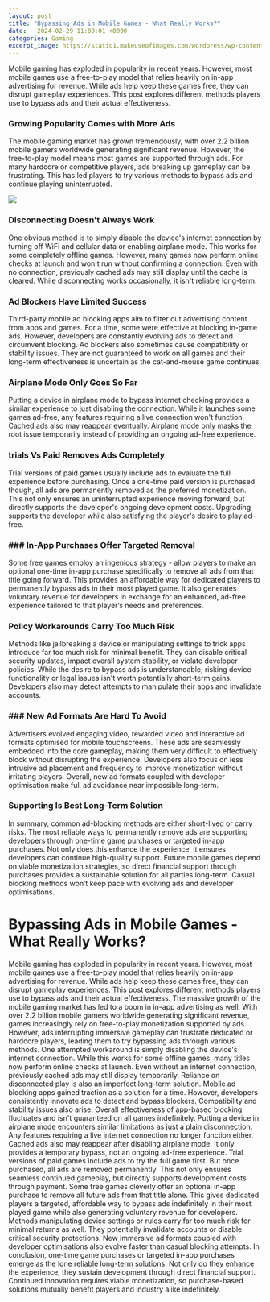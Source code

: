 ```yaml
---
layout: post
title: "Bypassing Ads in Mobile Games - What Really Works?"
date:   2024-02-29 11:09:01 +0000
categories: Gaming
excerpt_image: https://static1.makeuseofimages.com/wordpress/wp-content/uploads/2017/10/stop-ads-android.jpg
---
```


Mobile gaming has exploded in popularity in recent years. However, most mobile games use a free-to-play model that relies heavily on in-app advertising for revenue. While ads help keep these games free, they can disrupt gameplay experiences. This post explores different methods players use to bypass ads and their actual effectiveness.
### Growing Popularity Comes with More Ads  
The mobile gaming market has grown tremendously, with over 2.2 billion mobile gamers worldwide generating significant revenue. However, the free-to-play model means most games are supported through ads. For many hardcore or competitive players, ads breaking up gameplay can be frustrating. This has led players to try various methods to bypass ads and continue playing uninterrupted.

![](https://static1.makeuseofimages.com/wordpress/wp-content/uploads/2017/10/stop-ads-android.jpg)
### Disconnecting Doesn't Always Work
One obvious method is to simply disable the device's internet connection by turning off WiFi and cellular data or enabling airplane mode. This works for some completely offline games. However, many games now perform online checks at launch and won't run without confirming a connection. Even with no connection, previously cached ads may still display until the cache is cleared. While disconnecting works occasionally, it isn't reliable long-term.
### Ad Blockers Have Limited Success
Third-party mobile ad blocking apps aim to filter out advertising content from apps and games. For a time, some were effective at blocking in-game ads. However, developers are constantly evolving ads to detect and circumvent blocking. Ad blockers also sometimes cause compatibility or stability issues. They are not guaranteed to work on all games and their long-term effectiveness is uncertain as the cat-and-mouse game continues.
### Airplane Mode Only Goes So Far
Putting a device in airplane mode to bypass internet checking provides a similar experience to just disabling the connection. While it launches some games ad-free, any features requiring a live connection won't function. Cached ads also may reappear eventually. Airplane mode only masks the root issue temporarily instead of providing an ongoing ad-free experience.
### trials Vs Paid Removes Ads Completely  
Trial versions of paid games usually include ads to evaluate the full experience before purchasing. Once a one-time paid version is purchased though, all ads are permanently removed as the preferred monetization. This not only ensures an uninterrupted experience moving forward, but directly supports the developer's ongoing development costs. Upgrading supports the developer while also satisfying the player's desire to play ad-free.
### ### In-App Purchases Offer Targeted Removal
Some free games employ an ingenious strategy - allow players to make an optional one-time in-app purchase specifically to remove all ads from that title going forward. This provides an affordable way for dedicated players to permanently bypass ads in their most played game. It also generates voluntary revenue for developers in exchange for an enhanced, ad-free experience tailored to that player’s needs and preferences.
### Policy Workarounds Carry Too Much Risk  
Methods like jailbreaking a device or manipulating settings to trick apps introduce far too much risk for minimal benefit. They can disable critical security updates, impact overall system stability, or violate developer policies. While the desire to bypass ads is understandable, risking device functionality or legal issues isn't worth potentially short-term gains. Developers also may detect attempts to manipulate their apps and invalidate accounts.
### ### New Ad Formats Are Hard To Avoid  
Advertisers evolved engaging video, rewarded video and interactive ad formats optimised for mobile touchscreens. These ads are seamlessly embedded into the core gameplay, making them very difficult to effectively block without disrupting the experience. Developers also focus on less intrusive ad placement and frequency to improve monetization without irritating players. Overall, new ad formats coupled with developer optimisation make full ad avoidance near impossible long-term.  
### Supporting Is Best Long-Term Solution
In summary, common ad-blocking methods are either short-lived or carry risks. The most reliable ways to permanently remove ads are supporting developers through one-time game purchases or targeted in-app purchases. Not only does this enhance the experience, it ensures developers can continue high-quality support. Future mobile games depend on viable monetization strategies, so direct financial support through purchases provides a sustainable solution for all parties long-term. Casual blocking methods won’t keep pace with evolving ads and developer optimisations.
# Bypassing Ads in Mobile Games - What Really Works?
Mobile gaming has exploded in popularity in recent years. However, most mobile games use a free-to-play model that relies heavily on in-app advertising for revenue. While ads help keep these games free, they can disrupt gameplay experiences. This post explores different methods players use to bypass ads and their actual effectiveness.
The massive growth of the mobile gaming market has led to a boom in in-app advertising as well. With over 2.2 billion mobile gamers worldwide generating significant revenue, games increasingly rely on free-to-play monetization supported by ads. However, ads interrupting immersive gameplay can frustrate dedicated or hardcore players, leading them to try bypassing ads through various methods. 
One attempted workaround is simply disabling the device's internet connection. While this works for some offline games, many titles now perform online checks at launch. Even without an internet connection, previously cached ads may still display temporarily. Reliance on disconnected play is also an imperfect long-term solution.
Mobile ad blocking apps gained traction as a solution for a time. However, developers consistently innovate ads to detect and bypass blockers. Compatibility and stability issues also arise. Overall effectiveness of app-based blocking fluctuates and isn't guaranteed on all games indefinitely.
Putting a device in airplane mode encounters similar limitations as just a plain disconnection. Any features requiring a live internet connection no longer function either. Cached ads also may reappear after disabling airplane mode. It only provides a temporary bypass, not an ongoing ad-free experience.
Trial versions of paid games include ads to try the full game first. But once purchased, all ads are removed permanently. This not only ensures seamless continued gameplay, but directly supports development costs through payment.
Some free games cleverly offer an optional in-app purchase to remove all future ads from that title alone. This gives dedicated players a targeted, affordable way to bypass ads indefinitely in their most played game while also generating voluntary revenue for developers. 
Methods manipulating device settings or rules carry far too much risk for minimal returns as well. They potentially invalidate accounts or disable critical security protections. New immersive ad formats coupled with developer optimisations also evolve faster than casual blocking attempts.
In conclusion, one-time game purchases or targeted in-app purchases emerge as the lone reliable long-term solutions. Not only do they enhance the experience, they sustain development through direct financial support. Continued innovation requires viable monetization, so purchase-based solutions mutually benefit players and industry alike indefinitely.